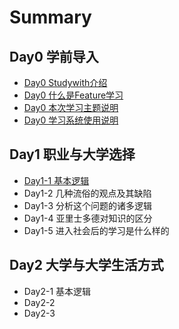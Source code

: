 # Summary

## Day0 学前导入

* [Day0 Studywith介绍](README.md)
* [Day0 什么是Feature学习](chapter1.md)
* [Day0 本次学习主题说明](day0-ben-ci-xue-xi-zhu-ti.md)
* [Day0 学习系统使用说明](day-xue-xi-xi-tong-shi-yong-shuo-ming.md)

## Day1 职业与大学选择

* [Day1-1 基本逻辑](day0-xue-qian-dao-ru/day1-1.md)
* Day1-2 几种流俗的观点及其缺陷
* Day1-3 分析这个问题的诸多逻辑
* Day1-4 亚里士多德对知识的区分
* Day1-5 进入社会后的学习是什么样的

## Day2 大学与大学生活方式

* Day2-1 基本逻辑
* Day2-2
* Day2-3

